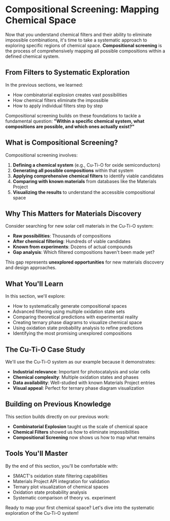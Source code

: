 # Compositional Screening: Mapping Chemical Space

Now that you understand chemical filters and their ability to eliminate impossible combinations, it's time to take a systematic approach to exploring specific regions of chemical space. **Compositional screening** is the process of comprehensively mapping all possible compositions within a defined chemical system.

## From Filters to Systematic Exploration

In the previous sections, we learned:
- How combinatorial explosion creates vast possibilities
- How chemical filters eliminate the impossible
- How to apply individual filters step by step

Compositional screening builds on these foundations to tackle a fundamental question: **"Within a specific chemical system, what compositions are possible, and which ones actually exist?"**

## What is Compositional Screening?

Compositional screening involves:
1. **Defining a chemical system** (e.g., Cu-Ti-O for oxide semiconductors)
2. **Generating all possible compositions** within that system
3. **Applying comprehensive chemical filters** to identify viable candidates
4. **Comparing with known materials** from databases like the Materials Project
5. **Visualizing the results** to understand the accessible compositional space

## Why This Matters for Materials Discovery

Consider searching for new solar cell materials in the Cu-Ti-O system:
- **Raw possibilities**: Thousands of compositions
- **After chemical filtering**: Hundreds of viable candidates
- **Known from experiments**: Dozens of actual compounds
- **Gap analysis**: Which filtered compositions haven't been made yet?

This gap represents **unexplored opportunities** for new materials discovery and design approaches.

## What You'll Learn

In this section, we'll explore:
- How to systematically generate compositional spaces
- Advanced filtering using multiple oxidation state sets
- Comparing theoretical predictions with experimental reality
- Creating ternary phase diagrams to visualize chemical space
- Using oxidation state probability analysis to refine predictions
- Identifying the most promising unexplored compositions

## The Cu-Ti-O Case Study

We'll use the Cu-Ti-O system as our example because it demonstrates:
- **Industrial relevance**: Important for photocatalysis and solar cells
- **Chemical complexity**: Multiple oxidation states and phases
- **Data availability**: Well-studied with known Materials Project entries
- **Visual appeal**: Perfect for ternary phase diagram visualization

## Building on Previous Knowledge

This section builds directly on our previous work:
- **Combinatorial Explosion** taught us the scale of chemical space
- **Chemical Filters** showed us how to eliminate impossibilities
- **Compositional Screening** now shows us how to map what remains

## Tools You'll Master

By the end of this section, you'll be comfortable with:
- SMACT's oxidation state filtering capabilities
- Materials Project API integration for validation
- Ternary plot visualization of chemical spaces
- Oxidation state probability analysis
- Systematic comparison of theory vs. experiment

Ready to map your first chemical space? Let's dive into the systematic exploration of the Cu-Ti-O system!